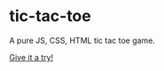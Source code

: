 # tic-tac-toe
A pure JS, CSS, HTML tic tac toe game.

[Give it a try!](https://almjones.com/tic-tac-toe/)
